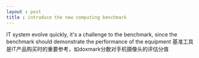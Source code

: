 ```yaml
---
layout : post 
title : intruduce the new computing benchmark
---
```


IT system evolve quickly, it's a challenge to the benchmark, since the benchmark should demonstrate the performance of the equipment
基准工具是IT产品购买时的重要参考，如doxmark分数对手机摄像头的评估分值
